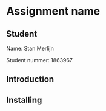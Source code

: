 # Assignment name

## Student

Name: Stan Merlijn

Student nummer: 1863967

## Introduction

## Installing
